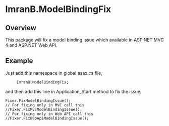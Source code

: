 # ImranB.ModelBindingFix

## Overview

This package will fix a model binding issue which available in ASP.NET MVC 4 and ASP.NET Web API.


## Example
Just add this namespace in global.asax.cs file, 

         ImranB.ModelBindingFix;


and then add this line in Application_Start method to fix the issue,

	Fixer.FixModelBindingIssue();
	// For fixing only in MVC call this
	//Fixer.FixMvcModelBindingIssue();
	// For fixing only in Web API call this
	//Fixer.FixWebApiModelBindingIssue();	


